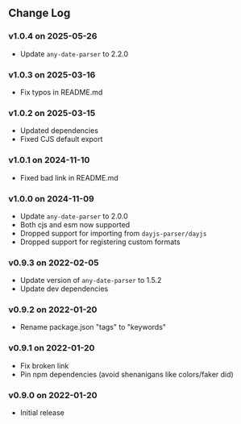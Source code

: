 ## Change Log

### v1.0.4 on 2025-05-26

- Update `any-date-parser` to 2.2.0 

### v1.0.3 on 2025-03-16

- Fix typos in README.md

### v1.0.2 on 2025-03-15

- Updated dependencies
- Fixed CJS default export

### v1.0.1 on 2024-11-10

- Fixed bad link in README.md

### v1.0.0 on 2024-11-09

- Update `any-date-parser` to 2.0.0
- Both cjs and esm now supported
- Dropped support for importing from `dayjs-parser/dayjs`
- Dropped support for registering custom formats

### v0.9.3 on 2022-02-05

- Update version of `any-date-parser` to 1.5.2
- Update dev dependencies

### v0.9.2 on 2022-01-20

- Rename package.json "tags" to "keywords"

### v0.9.1 on 2022-01-20

- Fix broken link
- Pin npm dependencies (avoid shenanigans like colors/faker did)

### v0.9.0 on 2022-01-20

- Initial release
